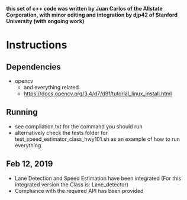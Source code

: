 **this set of c++ code was written by Juan Carlos of the Allstate Corporation,
with minor editing and integration by djp42 of Stanford University
(with ongoing work)**

# Instructions
## Dependencies
  - opencv
    - and everything related
    - https://docs.opencv.org/3.4/d7/d9f/tutorial_linux_install.html

## Running
  - see compilation.txt for the command you should run
  - alternatively check the tests folder for test_speed_estimator_class_hwy101.sh
    as an example of how to run everything.

## Feb 12, 2019

  - Lane Detection and Speed Estimation have been integrated (For this integrated version the Class is: Lane_detector)
  - Compliance with the required API has been provided
